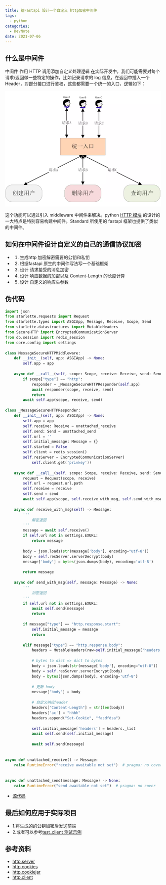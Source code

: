 ```yaml
---
title: 给Fastapi 设计一个自定义 http加密中间件
tags:
  - python
categories:
  - DevNote 
date: 2021-07-06
---
```

## 什么是中间件

中间件 作用 HTTP 调用添加自定义处理逻辑
在实际开发中，我们可能需要对每个请求/返回做一些特定的操作，比如记录请求的 log 信息，在返回中插入一个 Header，对部分接口进行鉴权，这些都需要一个统一的入口，逻辑如下：

![](/images/st/接口逻辑.png)

这个功能可以通过引入 middleware 中间件来解决。python [HTTP 模块](https://docs.python.org/zh-cn/3.7/library/http.html) 的设计的一大特点是特别容易构建中间件。Standard 所使用的 fastapi 框架也提供了类似的中间件。

## 如何在中间件设计自定义的自己的通信协议加密

- 1. 生成http 加密解密需要的公钥和私钥
- 2. 根据fastapi 原生的中间件写法写一个基础框架
- 3. 设计 请求接受的消息加密
- 4. 设计 响应数据的加密以及 Content-Length 的长度计算
- 5. 设计 自定义的响应头参数

## 伪代码

```python
import json
from starlette.requests import Request
from starlette.types import ASGIApp, Message, Receive, Scope, Send
from starlette.datastructures import MutableHeaders
from SecureHTTP import EncryptedCommunicationServer
from db.session import redis_session
from core.config import settings

class MessageSecureHTTPMiddleware:
    def __init__(self, app: ASGIApp) -> None:
        self.app = app

    async def __call__(self, scope: Scope, receive: Receive, send: Send) -> None:
        if scope["type"] == "http":
            responder = _MessageSecureHTTPResponder(self.app)
            await responder(scope, receive, send)
            return
        await self.app(scope, receive, send)

class _MessageSecureHTTPResponder:
    def __init__(self, app: ASGIApp) -> None:
        self.app = app
        self.receive: Receive = unattached_receive
        self.send: Send = unattached_send
        self.url = ''
        self.initial_message: Message = {}
        self.started = False
        self.client = redis_session()
        self.resServer = EncryptedCommunicationServer(
            self.client.get('privkey'))

    async def __call__(self, scope: Scope, receive: Receive, send: Send) -> None:
        request = Request(scope, receive)
        self.url = request.url.path
        self.receive = receive
        self.send = send
        await self.app(scope, self.receive_with_msg, self.send_with_msg)

    async def receive_with_msg(self) -> Message:
        '''
            解密返回
        '''
        message = await self.receive()
        if self.url not in settings.EXURL:
            return message

        body = json.loads(str(message['body'], encoding="utf-8"))
        body = self.resServer.serverDecrypt(body)
        message['body'] = bytes(json.dumps(body), encoding='utf-8')
        
        return message

    async def send_with_msg(self, message: Message) -> None:
        '''
            加密返回
        '''
        if self.url not in settings.EXURL:
            await self.send(message)
            return

        if message["type"] == "http.response.start":
            self.initial_message = message
            return

        elif message["type"] == "http.response.body":
            headers = MutableHeaders(raw=self.initial_message['headers'])

            # bytes to dict => dict to bytes
            body = json.loads(str(message['body'], encoding="utf-8"))
            body = self.resServer.serverEncrypt(body)
            body = bytes(json.dumps(body), encoding='utf-8')

            # 更新 body
            message["body"] = body

            # 自定义响应header
            headers["Content-Length"] = str(len(body))
            headers['ac'] = "hhhh"
            headers.append("Set-Cookie", "fasdfdsa")

            self.initial_message['headers'] = headers._list
            await self.send(self.initial_message)

            await self.send(message)


async def unattached_receive() -> Message:
    raise RuntimeError("receive awaitable not set")  # pragma: no cover


async def unattached_send(message: Message) -> None:
    raise RuntimeError("send awaitable not set")  # pragma: no cover
```

- [源代码](https://github.com/jackerzz/Standard/blob/master/middleware/secureHttpsMiddleware.py)

## 最后如何应用于实际项目
- 1.将生成的的公钥加密后发送前端
- 2.或者可以参考[test_client 测试示例](https://github.com/jackerzz/Standard/blob/master/test/test_client.py)

## 参考资料

- [http.server](https://docs.python.org/zh-cn/3.7/library/http.server.html#module-http.server)
- [http.cookies](https://docs.python.org/zh-cn/3.7/library/http.cookies.html#module-http.cookies)
- [http.cookiejar](https://docs.python.org/zh-cn/3.7/library/http.cookiejar.html#module-http.cookiejar)
- [http.client](https://docs.python.org/zh-cn/3.7/library/http.client.html#module-http.client)
